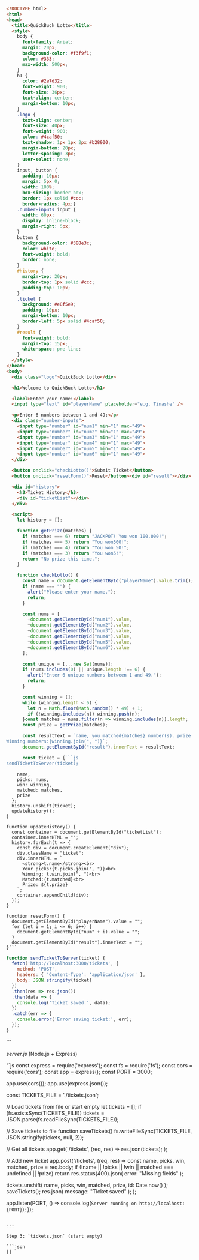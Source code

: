 ```html
<!DOCTYPE html>
<html>
<head>
  <title>QuickBuck Lotto</title>
  <style>
    body {
      font-family: Arial;
      margin: 20px;
      background-color: #f3f9f1;
      color: #333;
      max-width: 500px;
    }
    h1 {
      color: #2e7d32;
      font-weight: 900;
      font-size: 36px;
      text-align: center;
      margin-bottom: 10px;
    }
    .logo {
      text-align: center;
      font-size: 40px;
      font-weight: 900;
      color: #4caf50;
      text-shadow: 1px 1px 2px #b28900;
      margin-bottom: 20px;
      letter-spacing: 3px;
      user-select: none;
    }
    input, button {
      padding: 10px;
      margin: 5px 0;
      width: 100%;
      box-sizing: border-box;
      border: 1px solid #ccc;
      border-radius: 4px;}
    .number-inputs input {
      width: 60px;
      display: inline-block;
      margin-right: 5px;
    }
    button {
      background-color: #388e3c;
      color: white;
      font-weight: bold;
      border: none;
    }
    #history {
      margin-top: 20px;
      border-top: 1px solid #ccc;
      padding-top: 10px;
    }
    .ticket {
      background: #e8f5e9;
      padding: 10px;
      margin-bottom: 10px;
      border-left: 5px solid #4caf50;
    }
    #result {
      font-weight: bold;
      margin-top: 15px;
      white-space: pre-line;
    }
  </style>
</head>
<body>
  <div class="logo">QuickBuck Lotto</div>

  <h1>Welcome to QuickBuck Lotto</h1>

  <label>Enter your name:</label>
  <input type="text" id="playerName" placeholder="e.g. Tinashe" />

  <p>Enter 6 numbers between 1 and 49:</p>
  <div class="number-inputs">
    <input type="number" id="num1" min="1" max="49">
    <input type="number" id="num2" min="1" max="49">
    <input type="number" id="num3" min="1" max="49">
    <input type="number" id="num4" min="1" max="49">
    <input type="number" id="num5" min="1" max="49">
    <input type="number" id="num6" min="1" max="49">
  </div>

  <button onclick="checkLotto()">Submit Ticket</button>
  <button onclick="resetForm()">Reset</button><div id="result"></div>

  <div id="history">
    <h3>Ticket History</h3>
    <div id="ticketList"></div>
  </div>

  <script>
    let history = [];

    function getPrize(matches) {
      if (matches === 6) return "JACKPOT! You won 100,000!";
      if (matches === 5) return "You won500!";
      if (matches === 4) return "You won 50!";
      if (matches === 3) return "You won5!";
      return "No prize this time.";
    }

    function checkLotto() {
      const name = document.getElementById("playerName").value.trim();
      if (name === "") {
        alert("Please enter your name.");
        return;
      }

      const nums = [
        +document.getElementById("num1").value,
        +document.getElementById("num2").value,
        +document.getElementById("num3").value,
        +document.getElementById("num4").value,
        +document.getElementById("num5").value,
        +document.getElementById("num6").value
      ];

      const unique = [...new Set(nums)];
      if (nums.includes(0) || unique.length !== 6) {
        alert("Enter 6 unique numbers between 1 and 49.");
        return;
      }

      const winning = [];
      while (winning.length < 6) {
        let n = Math.floor(Math.random() * 49) + 1;
        if (!winning.includes(n)) winning.push(n);
      }const matches = nums.filter(n => winning.includes(n)).length;
      const prize = getPrize(matches);

      const resultText = `name, you matched{matches} number(s). prize
Winning numbers:{winning.join(", ")}`;
      document.getElementById("result").innerText = resultText;

      const ticket = {```js
sendTicketToServer(ticket);
```
        name,
        picks: nums,
        win: winning,
        matched: matches,
        prize
      };
      history.unshift(ticket);
      updateHistory();
    }

    function updateHistory() {
      const container = document.getElementById("ticketList");
      container.innerHTML = "";
      history.forEach(t => {
        const div = document.createElement("div");
        div.className = "ticket";
        div.innerHTML = `
          <strong>t.name</strong><br>
          Your picks:{t.picks.join(", ")}<br>
          Winning: t.win.join(", ")<br>
          Matched:{t.matched}<br>
          Prize: ${t.prize}
        `;
        container.appendChild(div);
      });
    }

    function resetForm() {
      document.getElementById("playerName").value = "";
      for (let i = 1; i <= 6; i++) {
        document.getElementById("num" + i).value = "";
      }
      document.getElementById("result").innerText = "";
    }```



```js
function sendTicketToServer(ticket) {
  fetch('http://localhost:3000/tickets', {
    method: 'POST',
    headers: { 'Content-Type': 'application/json' },
    body: JSON.stringify(ticket)
  })
  .then(res => res.json())
  .then(data => {
    console.log('Ticket saved:', data);
  })
  .catch(err => {
    console.error('Error saving ticket:', err);
  });
}
```
  </script>
</body>
</html>
```

*server.js* (Node.js + Express)

“`js
const express = require('express');
const fs = require('fs');
const cors = require('cors');
const app = express();
const PORT = 3000;

app.use(cors());
app.use(express.json());

const TICKETS_FILE = './tickets.json';

// Load tickets from file or start empty
let tickets = [];
if (fs.existsSync(TICKETS_FILE)) 
  tickets = JSON.parse(fs.readFileSync(TICKETS_FILE));


// Save tickets to file
function saveTickets() 
  fs.writeFileSync(TICKETS_FILE, JSON.stringify(tickets, null, 2));


// Get all tickets
app.get('/tickets', (req, res) => 
  res.json(tickets);
);

// Add new ticket
app.post('/tickets', (req, res) => 
  const  name, picks, win, matched, prize  = req.body;
  if (!name || !picks || !win || matched === undefined || !prize) 
    return res.status(400).json( error: "Missing fields" );
  
  tickets.unshift( name, picks, win, matched, prize, id: Date.now() );
  saveTickets();
  res.json( message: "Ticket saved" );
);

app.listen(PORT, () => 
  console.log(`Server running on http://localhost:{PORT}`);
});
```

---

Step 3: `tickets.json` (start empty)

```json
[]
```